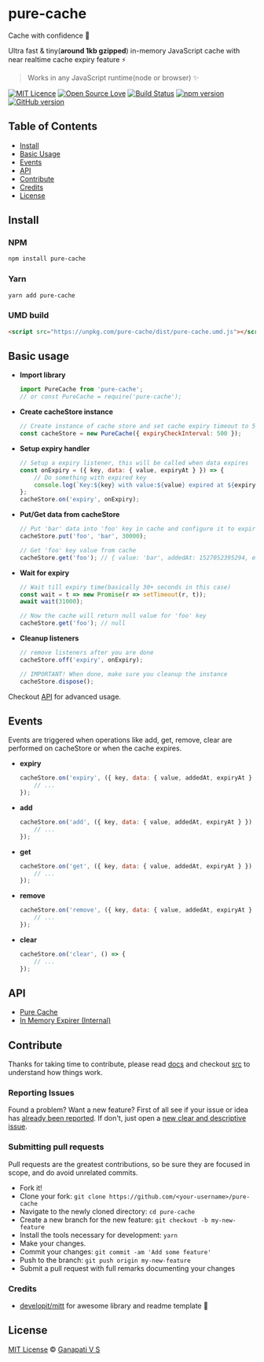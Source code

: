 # pure-cache

Cache with confidence 🎉

Ultra fast & tiny(**around 1kb gzipped**) in-memory JavaScript cache with near realtime cache expiry feature ⚡

> Works in any JavaScript runtime(node or browser) ✨

[![MIT Licence](https://badges.frapsoft.com/os/mit/mit.svg?v=103)](https://opensource.org/licenses/mit-license.php)
[![Open Source Love](https://badges.frapsoft.com/os/v2/open-source.svg?v=103)](https://github.com/ganapativs/pure-cache/)
[![Build Status](https://travis-ci.com/ganapativs/pure-cache.svg?branch=master)](https://travis-ci.com/ganapativs/pure-cache)
[![npm version](https://badge.fury.io/js/pure-cache.svg)](https://badge.fury.io/js/pure-cache)
[![GitHub version](https://badge.fury.io/gh/ganapativs%2Fpure-cache.svg)](https://badge.fury.io/gh/ganapativs%2Fpure-cache)

## Table of Contents

- [Install](#install)
- [Basic Usage](#basic-usage)
- [Events](#events)
- [API](#api)
- [Contribute](#contribute)
- [Credits](#credits)
- [License](#license)

## Install

### NPM

```sh
npm install pure-cache
```

### Yarn

```sh
yarn add pure-cache
```

### UMD build

```html
<script src="https://unpkg.com/pure-cache/dist/pure-cache.umd.js"></script>
```

## Basic usage

- **Import library**
    ```js
    import PureCache from 'pure-cache';
    // or const PureCache = require('pure-cache');
    ```
- **Create cacheStore instance**
    ```js
    // Create instance of cache store and set cache expiry timeout to 500ms
    const cacheStore = new PureCache({ expiryCheckInterval: 500 });
    ```
- **Setup expiry handler**
    ```js
    // Setup a expiry listener, this will be called when data expires
    const onExpiry = ({ key, data: { value, expiryAt } }) => {
        // Do something with expired key
        console.log(`Key:${key} with value:${value} expired at ${expiryAt}.`);
    };
    cacheStore.on('expiry', onExpiry);
    ```
- **Put/Get data from cacheStore**
    ```js
    // Put 'bar' data into 'foo' key in cache and configure it to expire after 30s
    cacheStore.put('foo', 'bar', 30000);

    // Get 'foo' key value from cache
    cacheStore.get('foo'); // { value: 'bar', addedAt: 1527052395294, expiryAt: 1527052425294 }
    ```
- **Wait for expiry**
    ```js
    // Wait till expiry time(basically 30+ seconds in this case)
    const wait = t => new Promise(r => setTimeout(r, t));
    await wait(31000);

    // Now the cache will return null value for 'foo' key
    cacheStore.get('foo'); // null
    ```
- **Cleanup listeners**
    ```js
    // remove listeners after you are done
    cacheStore.off('expiry', onExpiry);

    // IMPORTANT! When done, make sure you cleanup the instance
    cacheStore.dispose();
    ```
Checkout [API](#api) for advanced usage.


## Events

Events are triggered when operations like add, get, remove, clear are performed on cacheStore or when the cache expires.

- **expiry**
    ```js
    cacheStore.on('expiry', ({ key, data: { value, addedAt, expiryAt } }) => {
        // ...
    });
    ```
- **add**
    ```js
    cacheStore.on('add', ({ key, data: { value, addedAt, expiryAt } }) => {
        // ...
    });
    ```
- **get**
    ```js
    cacheStore.on('get', ({ key, data: { value, addedAt, expiryAt } }) => {
        // ...
    });
    ```
- **remove**
    ```js
    cacheStore.on('remove', ({ key, data: { value, addedAt, expiryAt } }) => {
        // ...
    });
    ```
- **clear**
    ```js
    cacheStore.on('clear', () => {
        // ...
    });
    ```

## API

- [Pure Cache](docs/pureCache.md)
- [In Memory Expirer (Internal)](docs/inMemoryExpirer.md)

## Contribute

Thanks for taking time to contribute, please read [docs](docs) and checkout [src](src) to understand how things work.

### Reporting Issues

Found a problem? Want a new feature? First of all see if your issue or idea has [already been reported](../../issues).
If don't, just open a [new clear and descriptive issue](../../issues/new).

### Submitting pull requests

Pull requests are the greatest contributions, so be sure they are focused in scope, and do avoid unrelated commits.

- Fork it!
- Clone your fork: `git clone https://github.com/<your-username>/pure-cache`
- Navigate to the newly cloned directory: `cd pure-cache`
- Create a new branch for the new feature: `git checkout -b my-new-feature`
- Install the tools necessary for development: `yarn`
- Make your changes.
- Commit your changes: `git commit -am 'Add some feature'`
- Push to the branch: `git push origin my-new-feature`
- Submit a pull request with full remarks documenting your changes

### Credits

- [developit/mitt](https://github.com/developit/mitt) for awesome library and readme template 🙏

## License

[MIT License](https://opensource.org/licenses/MIT) © [Ganapati V S](http://meetguns.com)
